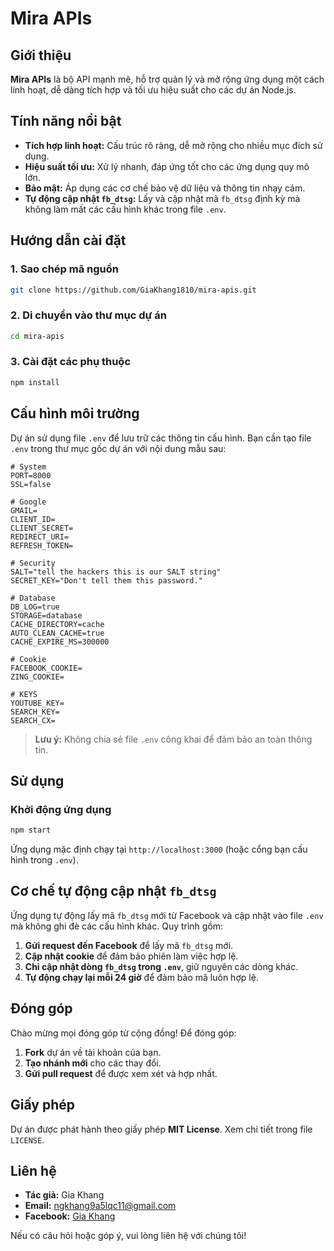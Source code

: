 # Mira APIs

## Giới thiệu

**Mira APIs** là bộ API mạnh mẽ, hỗ trợ quản lý và mở rộng ứng dụng một cách linh hoạt, dễ dàng tích hợp và tối ưu hiệu suất cho các dự án Node.js.

## Tính năng nổi bật

- **Tích hợp linh hoạt:** Cấu trúc rõ ràng, dễ mở rộng cho nhiều mục đích sử dụng.
- **Hiệu suất tối ưu:** Xử lý nhanh, đáp ứng tốt cho các ứng dụng quy mô lớn.
- **Bảo mật:** Áp dụng các cơ chế bảo vệ dữ liệu và thông tin nhạy cảm.
- **Tự động cập nhật `fb_dtsg`:** Lấy và cập nhật mã `fb_dtsg` định kỳ mà không làm mất các cấu hình khác trong file `.env`.

## Hướng dẫn cài đặt

### 1. Sao chép mã nguồn

```bash
git clone https://github.com/GiaKhang1810/mira-apis.git
```

### 2. Di chuyển vào thư mục dự án

```bash
cd mira-apis
```

### 3. Cài đặt các phụ thuộc

```bash
npm install
```

## Cấu hình môi trường

Dự án sử dụng file `.env` để lưu trữ các thông tin cấu hình. Bạn cần tạo file `.env` trong thư mục gốc dự án với nội dung mẫu sau:

```env
# System
PORT=8000
SSL=false

# Google
GMAIL=
CLIENT_ID=
CLIENT_SECRET=
REDIRECT_URI=
REFRESH_TOKEN=

# Security
SALT="tell the hackers this is our SALT string"
SECRET_KEY="Don't tell them this password."

# Database
DB_LOG=true
STORAGE=database
CACHE_DIRECTORY=cache
AUTO_CLEAN_CACHE=true
CACHE_EXPIRE_MS=300000

# Cookie
FACEBOOK_COOKIE=
ZING_COOKIE=

# KEYS
YOUTUBE_KEY=
SEARCH_KEY=
SEARCH_CX=
```

> **Lưu ý:** Không chia sẻ file `.env` công khai để đảm bảo an toàn thông tin.

## Sử dụng

### Khởi động ứng dụng

```bash
npm start
```

Ứng dụng mặc định chạy tại `http://localhost:3000` (hoặc cổng bạn cấu hình trong `.env`).

## Cơ chế tự động cập nhật `fb_dtsg`

Ứng dụng tự động lấy mã `fb_dtsg` mới từ Facebook và cập nhật vào file `.env` mà không ghi đè các cấu hình khác. Quy trình gồm:

1. **Gửi request đến Facebook** để lấy mã `fb_dtsg` mới.
2. **Cập nhật cookie** để đảm bảo phiên làm việc hợp lệ.
3. **Chỉ cập nhật dòng `fb_dtsg` trong `.env`**, giữ nguyên các dòng khác.
4. **Tự động chạy lại mỗi 24 giờ** để đảm bảo mã luôn hợp lệ.

## Đóng góp

Chào mừng mọi đóng góp từ cộng đồng! Để đóng góp:

1. **Fork** dự án về tài khoản của bạn.
2. **Tạo nhánh mới** cho các thay đổi.
3. **Gửi pull request** để được xem xét và hợp nhất.

## Giấy phép

Dự án được phát hành theo giấy phép **MIT License**. Xem chi tiết trong file `LICENSE`.

## Liên hệ

- **Tác giả:** Gia Khang
- **Email:** ngkhang9a5lqc11@gmail.com
- **Facebook:** [Gia Khang](https://www.facebook.com/GiaKhang.1810)

Nếu có câu hỏi hoặc góp ý, vui lòng liên hệ với chúng tôi!